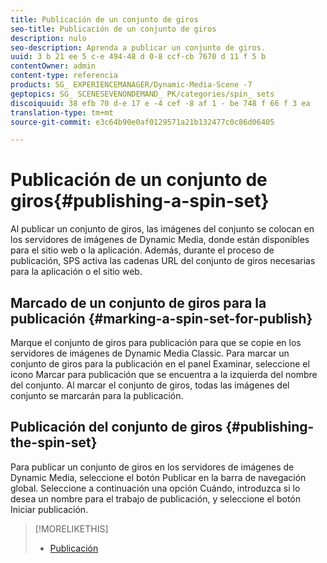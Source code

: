 ```yaml
---
title: Publicación de un conjunto de giros
seo-title: Publicación de un conjunto de giros
description: nulo
seo-description: Aprenda a publicar un conjunto de giros.
uuid: 3 b 21 ee 5 c-e 494-48 d 0-8 ccf-cb 7670 d 11 f 5 b
contentOwner: admin
content-type: referencia
products: SG_ EXPERIENCEMANAGER/Dynamic-Media-Scene -7
geptopics: SG_ SCENESEVENONDEMAND_ PK/categories/spin_ sets
discoiquuid: 38 efb 70 d-e 17 e -4 cef -8 af 1 - be 748 f 66 f 3 ea
translation-type: tm+mt
source-git-commit: e3c64b90e0af0129571a21b132477c0c86d06405

---
```



# Publicación de un conjunto de giros{#publishing-a-spin-set}

Al publicar un conjunto de giros, las imágenes del conjunto se colocan en los servidores de imágenes de Dynamic Media, donde están disponibles para el sitio web o la aplicación. Además, durante el proceso de publicación, SPS activa las cadenas URL del conjunto de giros necesarias para la aplicación o el sitio web.

## Marcado de un conjunto de giros para la publicación {#marking-a-spin-set-for-publish}

Marque el conjunto de giros para publicación para que se copie en los servidores de imágenes de Dynamic Media Classic. Para marcar un conjunto de giros para la publicación en el panel Examinar, seleccione el icono Marcar para publicación  que se encuentra a la izquierda del nombre del conjunto. Al marcar el conjunto de giros, todas las imágenes del conjunto se marcarán para la publicación.

## Publicación del conjunto de giros {#publishing-the-spin-set}

Para publicar un conjunto de giros en los servidores de imágenes de Dynamic Media, seleccione el botón Publicar en la barra de navegación global. Seleccione a continuación una opción Cuándo, introduzca si lo desea un nombre para el trabajo de publicación, y seleccione el botón Iniciar publicación.

>[!MORELIKETHIS]
>
>* [Publicación](publishing-files.md#publishing_files)

